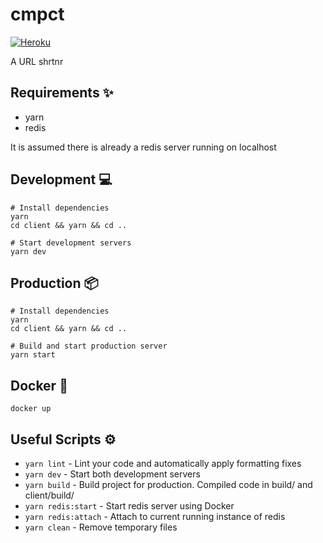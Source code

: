 # cmpct

[![Heroku](https://heroku-badge.herokuapp.com/?app=cmpct)](https://cmpct.tk)

A URL shrtnr

## Requirements ✨

-   yarn
-   redis

It is assumed there is already a redis server running on localhost

## Development 💻

```shell
# Install dependencies
yarn
cd client && yarn && cd ..

# Start development servers
yarn dev
```

## Production 📦

```shell
# Install dependencies
yarn
cd client && yarn && cd ..

# Build and start production server
yarn start
```

## Docker 🐳

```shell
docker up
```

## Useful Scripts ⚙

-   `yarn lint` - Lint your code and automatically apply formatting fixes
-   `yarn dev` - Start both development servers
-   `yarn build` - Build project for production. Compiled code in build/ and client/build/
-   `yarn redis:start` - Start redis server using Docker
-   `yarn redis:attach` - Attach to current running instance of redis
-   `yarn clean` - Remove temporary files

